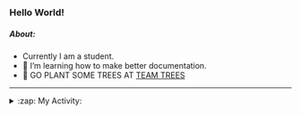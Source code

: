 ### Hello World!

##### About:
- Currently I am a student.
- 🌱 I’m learning how to make better documentation.
- 🌱 GO PLANT SOME TREES AT [TEAM TREES](https://teamtrees.org/)

---
<details>
  <summary>:zap: My Activity:</summary>
  
<!--START_SECTION:waka-->
![Code Time](http://img.shields.io/badge/Code%20Time-1%2C241%20hrs%2011%20mins-blue)

**I'm a Night 🦉** 

```text
🌞 Morning                2017 commits        ███░░░░░░░░░░░░░░░░░░░░░░   10.22 % 
🌆 Daytime                6655 commits        ████████░░░░░░░░░░░░░░░░░   33.72 % 
🌃 Evening                5691 commits        ███████░░░░░░░░░░░░░░░░░░   28.84 % 
🌙 Night                  5371 commits        ███████░░░░░░░░░░░░░░░░░░   27.22 % 
```
📅 **I'm Most Productive on Wednesday** 

```text
Monday                   2728 commits        ███░░░░░░░░░░░░░░░░░░░░░░   13.82 % 
Tuesday                  2705 commits        ███░░░░░░░░░░░░░░░░░░░░░░   13.71 % 
Wednesday                4665 commits        ██████░░░░░░░░░░░░░░░░░░░   23.64 % 
Thursday                 2602 commits        ███░░░░░░░░░░░░░░░░░░░░░░   13.19 % 
Friday                   2099 commits        ███░░░░░░░░░░░░░░░░░░░░░░   10.64 % 
Saturday                 1688 commits        ██░░░░░░░░░░░░░░░░░░░░░░░   08.55 % 
Sunday                   3247 commits        ████░░░░░░░░░░░░░░░░░░░░░   16.45 % 
```


📊 **This Week I Spent My Time On** 

```text
🔥 Editors: 
Android Studio           4 hrs 27 mins       ███████████░░░░░░░░░░░░░░   43.66 % 
IntelliJ                 3 hrs 8 mins        ████████░░░░░░░░░░░░░░░░░   30.87 % 
VS Code                  2 hrs 35 mins       ██████░░░░░░░░░░░░░░░░░░░   25.47 % 

🐱‍💻 Projects: 
java-springboot-projects 3 hrs 8 mins        ████████░░░░░░░░░░░░░░░░░   30.87 % 
py-series                2 hrs 2 mins        █████░░░░░░░░░░░░░░░░░░░░   20.02 % 
swag-store               1 hr 43 mins        ████░░░░░░░░░░░░░░░░░░░░░   16.95 % 
CSE224-Fundamentals-of-An1 hr 4 mins         ███░░░░░░░░░░░░░░░░░░░░░░   10.61 % 
test                     49 mins             ██░░░░░░░░░░░░░░░░░░░░░░░   08.13 % 
```


 Last Updated on 19/10/2023 21:10:42 UTC
<!--END_SECTION:waka-->
</details>
